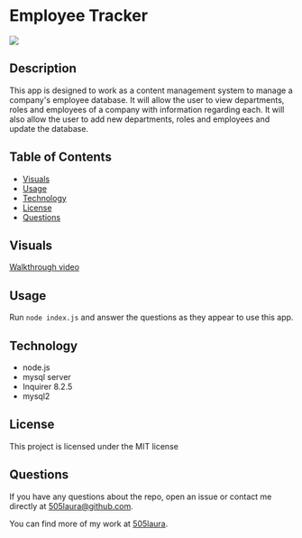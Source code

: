 # Employee Tracker

![](https://img.shields.io/badge/license-MIT-green)

## Description
This app is designed to work as a content management system to manage a company's employee database.
It will allow the user to view departments, roles and employees of a company with information regarding each. It will also allow the user to add new departments, roles and employees and update the database.

## Table of Contents
  - [Visuals](#visuals)
  - [Usage](#usage)
  - [Technology](#technology)
  - [License](#license)
  - [Questions](#questions)

## Visuals 

[Walkthrough video](https://asciinema.org/a/9eME9odJGmmERoXSy711rBnQs)

## Usage
Run `node index.js` and answer the questions as they appear to use this app.

## Technology
- node.js
- mysql server
- Inquirer 8.2.5
- mysql2

## License
This project is licensed under the MIT license

## Questions
If you have any questions about the repo, open an issue or contact me directly at 505laura@github.com.

You can find more of my work at [505laura](https://github.com/505laura).
